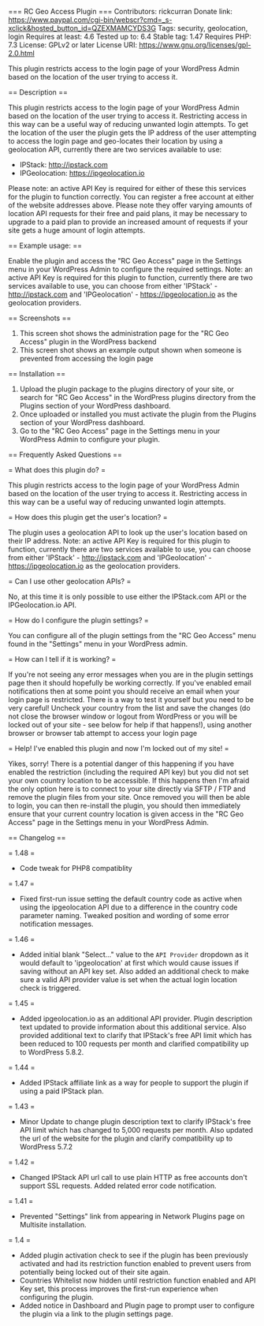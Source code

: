 === RC Geo Access Plugin ===
Contributors: rickcurran
Donate link: https://www.paypal.com/cgi-bin/webscr?cmd=_s-xclick&hosted_button_id=QZEXMAMCYDS3G
Tags: security, geolocation, login
Requires at least: 4.6
Tested up to: 6.4
Stable tag: 1.47
Requires PHP: 7.3
License: GPLv2 or later
License URI: https://www.gnu.org/licenses/gpl-2.0.html


This plugin restricts access to the login page of your WordPress Admin based on the location of the user trying to access it.

== Description ==

This plugin restricts access to the login page of your WordPress Admin based on the location of the user trying to access it. Restricting access in this way can be a useful way of reducing unwanted login attempts.
To get the location of the user the plugin gets the IP address of the user attempting to access the login page and geo-locates their location by using a geolocation API, currently there are two services available to use:

 - IPStack: http://ipstack.com
 - IPGeolocation: https://ipgeolocation.io

Please note: an active API Key is required for either of these this services for the plugin to function correctly. You can register a free account at either of the website addresses above. Please note they offer varying amounts of location API requests for their free and paid plans, it may be necessary to upgrade to a paid plan to provide an increased amount of requests if your site gets a huge amount of login attempts.


== Example usage: ==

Enable the plugin and access the "RC Geo Access" page in the Settings menu in your WordPress Admin to configure the required settings. Note: an active API Key is required for this plugin to function, currently there are two services available to use, you can choose from either 'IPStack' - http://ipstack.com and 'IPGeolocation' - https://ipgeolocation.io as the geolocation providers.


== Screenshots ==

1. This screen shot shows the administration page for the "RC Geo Access" plugin in the WordPress backend
2. This screen shot shows an example output shown when someone is prevented from accessing the login page

== Installation ==
	
1. Upload the plugin package to the plugins directory of your site, or search for "RC Geo Access" in the WordPress plugins directory from the Plugins section of your WordPress dashboard.
2. Once uploaded or installed you must activate the plugin from the Plugins section of your WordPress dashboard.
3. Go to the "RC Geo Access" page in the Settings menu in your WordPress Admin to configure your plugin.
	
== Frequently Asked Questions ==
	
= What does this plugin do? =

This plugin restricts access to the login page of your WordPress Admin based on the location of the user trying to access it. Restricting access in this way can be a useful way of reducing unwanted login attempts.

= How does this plugin get the user's location? =

The plugin uses a geolocation API to look up the user's location based on their IP address. Note: an active API Key is required for this plugin to function, currently there are two services available to use, you can choose from either 'IPStack' - http://ipstack.com and 'IPGeolocation' - https://ipgeolocation.io as the geolocation providers.

= Can I use other geolocation APIs? =

No, at this time it is only possible to use either the IPStack.com API or the IPGeolocation.io API.

= How do I configure the plugin settings? =

You can configure all of the plugin settings from the "RC Geo Access" menu found in the "Settings" menu in your WordPress admin.

= How can I tell if it is working? =

If you're not seeing any error messages when you are in the plugin settings page then it should hopefully be working correctly. If you've enabled email notifications then at some point you should receive an email when your login page is restricted. There is a way to test it yourself  but you need to be very careful! Uncheck your country from the list and save the changes (do not close the browser window or logout from WordPress or you will be locked out of your site - see below for help if that happens!), using another browser or browser tab attempt to access your login page

= Help! I've enabled this plugin and now I'm locked out of my site! =

Yikes, sorry! There is a potential danger of this happening if you have enabled the restriction (including the required API key) but you did not set your own country location to be accessible. If this happens then I'm afraid the only option here is to connect to your site directly via SFTP / FTP and remove the plugin files from your site. Once removed you will then be able to login, you can then re-install the plugin, you should then immediately ensure that your current country location is given access in the "RC Geo Access" page in the Settings menu in your WordPress Admin.


== Changelog ==

= 1.48 =

- Code tweak for PHP8 compatiblity

= 1.47 =

- Fixed first-run issue setting the default country code as active when using the ipgeolocation API due to a difference in the country code parameter naming. Tweaked position and wording of some error notification messages.

= 1.46 =

- Added initial blank "Select..." value to the `API Provider` dropdown as it would default to 'ipgeolocation' at first which would cause issues if saving without an API key set. Also added an additional check to make sure a valid API provider value is set when the actual login location check is triggered.

= 1.45 =

- Added ipgeolocation.io as an additional API provider. Plugin description text updated to provide information about this additional service. Also provided additional text to clarify that IPStack's free API limit which has been reduced to 100 requests per month and clarified compatibility up to WordPress 5.8.2.

= 1.44 =

- Added IPStack affiliate link as a way for people to support the plugin if using a paid IPStack plan.

= 1.43 =

- Minor Update to change plugin description text to clarify IPStack's free API limit which has changed to 5,000 requests per month. Also updated the url of the website for the plugin and clarify compatibility up to WordPress 5.7.2

= 1.42 =

- Changed IPStack API url call to use plain HTTP as free accounts don't support SSL requests. Added related error code notification.

= 1.41 =

- Prevented "Settings" link from appearing in Network Plugins page on Multisite installation.

= 1.4 =

- Added plugin activation check to see if the plugin has been previously activated and had its restriction function enabled to prevent users from potentially being locked out of their site again.
- Countries Whitelist now hidden until restriction function enabled and API Key set, this process improves the first-run experience when configuring the plugin.
- Added notice in Dashboard and Plugin page to prompt user to configure the plugin via a link to the plugin settings page.